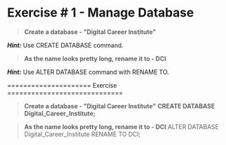 # Exercise # 1 - Manage Database

> **Create a database - "Digital Career Institute"**

***Hint:*** Use CREATE DATABASE command.

> **As the name looks pretty long, rename it to - DCI**

***Hint:*** Use ALTER DATABASE command with RENAME TO.

===================== Exercise =============================

> **Create a database - "Digital Career Institute"**
**CREATE DATABASE Digital_Career_Institute;**


> **As the name looks pretty long, rename it to - DCI**
ALTER DATABASE Digital_Career_Institute RENAME TO DCI;
